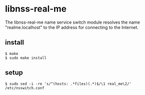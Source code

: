 libnss-real-me
==============

The libnss-real-me name service switch module resolves the name
"realme.localhost" to the IP address for connecting to the Internet.

install
--------------

```
$ make  
$ sudo make install
```

setup
--------------

```
$ sudo sed -i -re 's/^(hosts: .*files)(.*)$/\1 real_me\2/' /etc/nsswitch.conf
```
